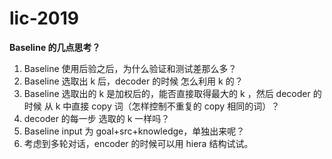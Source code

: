 # lic-2019

**Baseline 的几点思考？**

1. Baseline 使用后验之后，为什么验证和测试差那么多？
2. Baseline 选取出 k 后，decoder 的时候 怎么利用 k  的？
3. Baseline 选取出的 k 是加权后的，能否直接取得最大的 k ，然后 decoder 的时候 从 k 中直接 copy 词（怎样控制不重复的 copy 相同的词）？
4. decoder 的每一步 选取的 k 一样吗？
5. Baseline input 为 goal+src+knowledge，单独出来呢？
6. 考虑到多轮对话，encoder 的时候可以用 hiera 结构试试。



